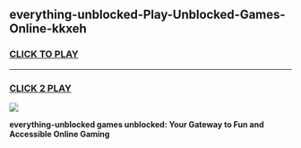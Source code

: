 
## everything-unblocked-Play-Unblocked-Games-Online-kkxeh
<h3>
<a href="https://premium76.site?title=everything-unblocked&ref=25A">CLICK TO PLAY</a></h3>
<hr>

<h3>
<a href="https://premium76.site?title=everything-unblocked&ref=25A">CLICK 2 PLAY</a>
  
</h3>

<a href="https://premium76.site?title=everything-unblocked&ref=25A"><img src="https://clearcache.store/games.png"></a>


**everything-unblocked games unblocked: Your Gateway to Fun and Accessible Online Gaming**
